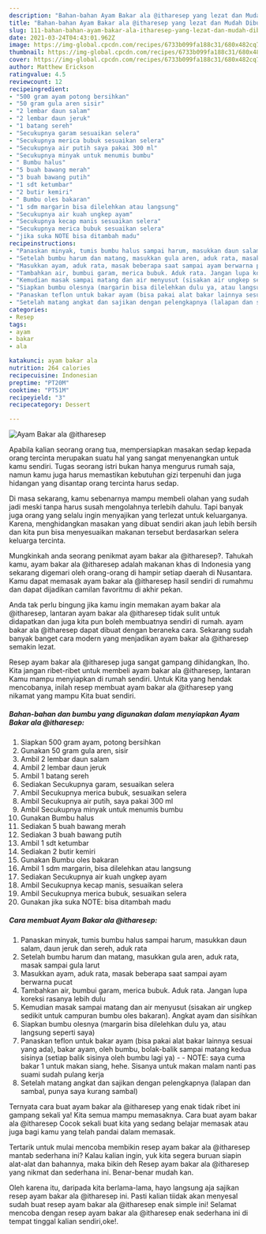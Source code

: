 ```yaml
---
description: "Bahan-bahan Ayam Bakar ala @itharesep yang lezat dan Mudah Dibuat"
title: "Bahan-bahan Ayam Bakar ala @itharesep yang lezat dan Mudah Dibuat"
slug: 111-bahan-bahan-ayam-bakar-ala-itharesep-yang-lezat-dan-mudah-dibuat
date: 2021-03-24T04:43:01.962Z
image: https://img-global.cpcdn.com/recipes/6733b099fa188c31/680x482cq70/ayam-bakar-ala-itharesep-foto-resep-utama.jpg
thumbnail: https://img-global.cpcdn.com/recipes/6733b099fa188c31/680x482cq70/ayam-bakar-ala-itharesep-foto-resep-utama.jpg
cover: https://img-global.cpcdn.com/recipes/6733b099fa188c31/680x482cq70/ayam-bakar-ala-itharesep-foto-resep-utama.jpg
author: Matthew Erickson
ratingvalue: 4.5
reviewcount: 12
recipeingredient:
- "500 gram ayam potong bersihkan"
- "50 gram gula aren sisir"
- "2 lembar daun salam"
- "2 lembar daun jeruk"
- "1 batang sereh"
- "Secukupnya garam sesuaikan selera"
- "Secukupnya merica bubuk sesuaikan selera"
- "Secukupnya air putih saya pakai 300 ml"
- "Secukupnya minyak untuk menumis bumbu"
- " Bumbu halus"
- "5 buah bawang merah"
- "3 buah bawang putih"
- "1 sdt ketumbar"
- "2 butir kemiri"
- " Bumbu oles bakaran"
- "1 sdm margarin bisa dilelehkan atau langsung"
- "Secukupnya air kuah ungkep ayam"
- "Secukupnya kecap manis sesuaikan selera"
- "Secukupnya merica bubuk sesuaikan selera"
- "jika suka NOTE bisa ditambah madu"
recipeinstructions:
- "Panaskan minyak, tumis bumbu halus sampai harum, masukkan daun salam, daun jeruk dan sereh, aduk rata"
- "Setelah bumbu harum dan matang, masukkan gula aren, aduk rata, masak sampai gula larut"
- "Masukkan ayam, aduk rata, masak beberapa saat sampai ayam berwarna pucat"
- "Tambahkan air, bumbui garam, merica bubuk. Aduk rata. Jangan lupa koreksi rasanya lebih dulu"
- "Kemudian masak sampai matang dan air menyusut (sisakan air ungkep sedikit untuk campuran bumbu oles bakaran). Angkat ayam dan sisihkan"
- "Siapkan bumbu olesnya (margarin bisa dilelehkan dulu ya, atau langsung seperti saya)"
- "Panaskan teflon untuk bakar ayam (bisa pakai alat bakar lainnya sesuai yang ada), bakar ayam, oleh bumbu, bolak-balik sampai matang kedua sisinya (setiap balik sisinya oleh bumbu lagi ya)  NOTE: saya cuma bakar 1 untuk makan siang, hehe. Sisanya untuk makan malam nanti pas suami sudah pulang kerja"
- "Setelah matang angkat dan sajikan dengan pelengkapnya (lalapan dan sambal, punya saya kurang sambal)"
categories:
- Resep
tags:
- ayam
- bakar
- ala

katakunci: ayam bakar ala 
nutrition: 264 calories
recipecuisine: Indonesian
preptime: "PT20M"
cooktime: "PT51M"
recipeyield: "3"
recipecategory: Dessert

---
```



![Ayam Bakar ala @itharesep](https://img-global.cpcdn.com/recipes/6733b099fa188c31/680x482cq70/ayam-bakar-ala-itharesep-foto-resep-utama.jpg)

Apabila kalian seorang orang tua, mempersiapkan masakan sedap kepada orang tercinta merupakan suatu hal yang sangat menyenangkan untuk kamu sendiri. Tugas seorang istri bukan hanya mengurus rumah saja, namun kamu juga harus memastikan kebutuhan gizi terpenuhi dan juga hidangan yang disantap orang tercinta harus sedap.

Di masa  sekarang, kamu sebenarnya mampu membeli olahan yang sudah jadi meski tanpa harus susah mengolahnya terlebih dahulu. Tapi banyak juga orang yang selalu ingin menyajikan yang terlezat untuk keluarganya. Karena, menghidangkan masakan yang dibuat sendiri akan jauh lebih bersih dan kita pun bisa menyesuaikan makanan tersebut berdasarkan selera keluarga tercinta. 



Mungkinkah anda seorang penikmat ayam bakar ala @itharesep?. Tahukah kamu, ayam bakar ala @itharesep adalah makanan khas di Indonesia yang sekarang digemari oleh orang-orang di hampir setiap daerah di Nusantara. Kamu dapat memasak ayam bakar ala @itharesep hasil sendiri di rumahmu dan dapat dijadikan camilan favoritmu di akhir pekan.

Anda tak perlu bingung jika kamu ingin memakan ayam bakar ala @itharesep, lantaran ayam bakar ala @itharesep tidak sulit untuk didapatkan dan juga kita pun boleh membuatnya sendiri di rumah. ayam bakar ala @itharesep dapat dibuat dengan beraneka cara. Sekarang sudah banyak banget cara modern yang menjadikan ayam bakar ala @itharesep semakin lezat.

Resep ayam bakar ala @itharesep juga sangat gampang dihidangkan, lho. Kita jangan ribet-ribet untuk membeli ayam bakar ala @itharesep, lantaran Kamu mampu menyiapkan di rumah sendiri. Untuk Kita yang hendak mencobanya, inilah resep membuat ayam bakar ala @itharesep yang nikamat yang mampu Kita buat sendiri.

<!--inarticleads1-->

##### Bahan-bahan dan bumbu yang digunakan dalam menyiapkan Ayam Bakar ala @itharesep:

1. Siapkan 500 gram ayam, potong bersihkan
1. Gunakan 50 gram gula aren, sisir
1. Ambil 2 lembar daun salam
1. Ambil 2 lembar daun jeruk
1. Ambil 1 batang sereh
1. Sediakan Secukupnya garam, sesuaikan selera
1. Ambil Secukupnya merica bubuk, sesuaikan selera
1. Ambil Secukupnya air putih, saya pakai 300 ml
1. Ambil Secukupnya minyak untuk menumis bumbu
1. Gunakan  Bumbu halus
1. Sediakan 5 buah bawang merah
1. Sediakan 3 buah bawang putih
1. Ambil 1 sdt ketumbar
1. Sediakan 2 butir kemiri
1. Gunakan  Bumbu oles bakaran
1. Ambil 1 sdm margarin, bisa dilelehkan atau langsung
1. Sediakan Secukupnya air kuah ungkep ayam
1. Ambil Secukupnya kecap manis, sesuaikan selera
1. Ambil Secukupnya merica bubuk, sesuaikan selera
1. Gunakan jika suka NOTE: bisa ditambah madu




<!--inarticleads2-->

##### Cara membuat Ayam Bakar ala @itharesep:

1. Panaskan minyak, tumis bumbu halus sampai harum, masukkan daun salam, daun jeruk dan sereh, aduk rata
1. Setelah bumbu harum dan matang, masukkan gula aren, aduk rata, masak sampai gula larut
1. Masukkan ayam, aduk rata, masak beberapa saat sampai ayam berwarna pucat
1. Tambahkan air, bumbui garam, merica bubuk. Aduk rata. Jangan lupa koreksi rasanya lebih dulu
1. Kemudian masak sampai matang dan air menyusut (sisakan air ungkep sedikit untuk campuran bumbu oles bakaran). Angkat ayam dan sisihkan
1. Siapkan bumbu olesnya (margarin bisa dilelehkan dulu ya, atau langsung seperti saya)
1. Panaskan teflon untuk bakar ayam (bisa pakai alat bakar lainnya sesuai yang ada), bakar ayam, oleh bumbu, bolak-balik sampai matang kedua sisinya (setiap balik sisinya oleh bumbu lagi ya) -  - NOTE: saya cuma bakar 1 untuk makan siang, hehe. Sisanya untuk makan malam nanti pas suami sudah pulang kerja
1. Setelah matang angkat dan sajikan dengan pelengkapnya (lalapan dan sambal, punya saya kurang sambal)




Ternyata cara buat ayam bakar ala @itharesep yang enak tidak ribet ini gampang sekali ya! Kita semua mampu memasaknya. Cara buat ayam bakar ala @itharesep Cocok sekali buat kita yang sedang belajar memasak atau juga bagi kamu yang telah pandai dalam memasak.

Tertarik untuk mulai mencoba membikin resep ayam bakar ala @itharesep mantab sederhana ini? Kalau kalian ingin, yuk kita segera buruan siapin alat-alat dan bahannya, maka bikin deh Resep ayam bakar ala @itharesep yang nikmat dan sederhana ini. Benar-benar mudah kan. 

Oleh karena itu, daripada kita berlama-lama, hayo langsung aja sajikan resep ayam bakar ala @itharesep ini. Pasti kalian tiidak akan menyesal sudah buat resep ayam bakar ala @itharesep enak simple ini! Selamat mencoba dengan resep ayam bakar ala @itharesep enak sederhana ini di tempat tinggal kalian sendiri,oke!.

